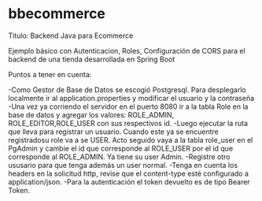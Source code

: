 # bbecommerce
Titulo: Backend Java para Ecommerce


Ejemplo básico con Autenticacion, Roles, Configuración de CORS para el backend de una tienda desarrollada en Spring Boot

Puntos a tener en cuenta:

-Como Gestor de Base de Datos se escogió Postgresql. Para desplegarlo localmente ir al application.properties y modificar el usuario y la contraseña
-Una vez ya corriendo el servidor en el puerto 8080 ir a la tabla Role en la base de datos y agregar los valores: ROLE_ADMIN, ROLE_EDITOR,ROLE_USER con sus respectivos id.
-Luego ejecutar la ruta que lleva para registrar un usuario. Cuando este ya se encuentre registradosu role va a se USER. Acto seguido vaya a la tabla role_user en el PgAdmin y cambie el id que corresponde al ROLE_USER por el id que corresponde al ROLE_ADMIN. Ya tiene su user Admin.
-Registre otro ususario para que tenga además un user normal.
-Tenga en cuenta los headers en la solicitud http, revise que el content-type esté configurado a application/json.
-Para la autenticación el token devuelto es de tipo Bearer Token.
